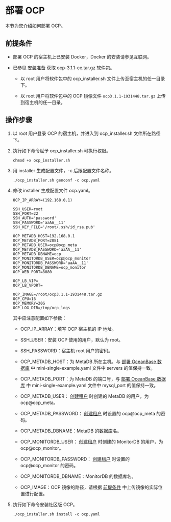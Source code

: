 部署 OCP 
===========================

本节为您介绍如何部署 OCP。

前提条件 
-------------------------

* 部署 OCP 的宿主机上已安装 Docker，Docker 的安装请参见互联网。

  




<!-- -->

* 已参见 [安装准备](/zh-CN/2.deployment-guide/4.installation-preparation.md) 获取 ocp-3.1.1-ce.tar.gz 软件包。

  * 以 root 用户将软件包中的 ocp_installer.sh 文件上传至宿主机的任一目录下。

    
  
  * 以 root 用户将软件包中的 OCP 镜像文件 `ocp3.1.1-1931448.tar.gz` 上传到宿主机的任一目录。

    
  

  




操作步骤 
-------------------------

1. 以 root 用户登录 OCP 的宿主机，并进入到 ocp_installer.sh 文件所在路径下。

   

2. 执行如下命令赋予 ocp_installer.sh 可执行权限。

   ```unknow
   chmod +x ocp_installer.sh
   ```

   

3. 用 installer 生成配置文件，-c 后跟配置文件名称。

   ```unknow
   ./ocp_installer.sh genconf -c ocp.yaml
   ```

   

4. 修改 installer 生成配置文件 ocp.yaml。

   ```unknow
   OCP_IP_ARRAY=(192.168.0.1)
   
   SSH_USER=root
   SSH_PORT=22
   SSH_AUTH='password'
   SSH_PASSWORD='aaAA__11'
   SSH_KEY_FILE='/root/.ssh/id_rsa.pub'
   
   OCP_METADB_HOST=192.168.0.1
   OCP_METADB_PORT=2881
   OCP_METADB_USER=ocp@ocp_meta
   OCP_METADB_PASSWORD='aaAA__11'
   OCP_METADB_DBNAME=ocp
   OCP_MONITORDB_USER=ocp@ocp_monitor
   OCP_MONITORDB_PASSWORD='aaAA__11'
   OCP_MONITORDB_DBNAME=ocp_monitor
   OCP_WEB_PORT=8080
   
   OCP_LB_VIP=
   OCP_LB_VPORT=
   
   OCP_IMAGE=/root/ocp3.1.1-1931448.tar.gz
   OCP_CPU=16
   OCP_MEMORY=20G
   OCP_LOG_DIR=/tmp/ocp_logs
   ```

   

   其中应注意配置如下参数：
   * OCP_IP_ARRAY：填写 OCP 宿主机的 IP 地址。

     
   
   * SSH_USER：安装 OCP 使用的用户，默认为 root。

     
   
   * SSH_PASSWORD：宿主机 root 用户的密码。

     
   
   * OCP_METADB_HOST：为 MetaDB 所在主机。与 [部署 OceanBase 数据库](/zh-CN/2.deployment-guide/5.prepare-metadb-and-monitordb/2.deploy-the-oceanbase-database.md) 中 mini-single-example.yaml 文件中 servers 的值保持一致。

     
   
   * OCP_METADB_PORT：为 MetaDB 的端口号，与 [部署 OceanBase 数据库](/zh-CN/2.deployment-guide/5.prepare-metadb-and-monitordb/2.deploy-the-oceanbase-database.md) 中 mini-single-example.yaml 文件中 mysql_port 的值保持一致。

     
   
   * OCP_METADB_USER： [创建租户](/zh-CN/2.deployment-guide/5.prepare-metadb-and-monitordb/3.deploy-create-a-tenant.md) 时创建的 MetaDB 的用户，为 ocp@ocp_meta。

     
   
   * OCP_METADB_PASSWORD： [创建租户](/zh-CN/2.deployment-guide/5.prepare-metadb-and-monitordb/3.deploy-create-a-tenant.md) 时设置的 ocp@ocp_meta 的密码。

     
   
   * OCP_METADB_DBNAME：MetaDB 的数据库名。

     
   
   * OCP_MONITORDB_USER： [创建租户](/zh-CN/2.deployment-guide/5.prepare-metadb-and-monitordb/3.deploy-create-a-tenant.md) 时创建的 MonitorDB 的用户，为 ocp@ocp_monitor。

     
   
   * OCP_MONITORDB_PASSWORD： [创建租户](/zh-CN/2.deployment-guide/5.prepare-metadb-and-monitordb/3.deploy-create-a-tenant.md) 时设置的 ocp@ocp_monitor 的密码。

     
   
   * OCP_MONITORDB_DBNAME：MonitorDB 的数据库名。

     
   
   * OCP_IMAGE：OCP 镜像的路径，请根据 [前提条件](#section-tt8-u5x-cgd) 中上传镜像的实际位置进行配置。

     
   

   

5. 执行如下命令安装社区版 OCP。

   ```unknow
   ./ocp_installer.sh install -c ocp.yaml
   ```

   



